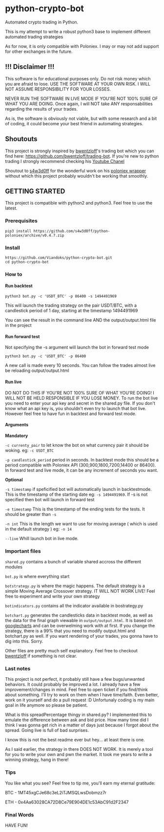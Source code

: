 # python-crypto-bot
Automated crypto trading in Python.

This is my attempt to write a robust python3 base to implement different automated trading strategies

As for now, it is only compatible with Poloniex. I may or may not add support for other exchanges in the future.

## !!! Disclaimer !!!

This software is for educational purposes only. Do not risk money which you are afraid to lose. USE THE SOFTWARE AT YOUR OWN RISK. I WILL NOT ASSUME RESPONSIBILITY FOR YOUR LOSSES.

NEVER RUN THE SOFTWARE IN LIVE MODE IF YOU'RE NOT 100% SURE OF WHAT YOU ARE DOING. Once again, I will NOT take ANY responsabilities regarding the results of your trades.

As is, the software is obviously not viable, but with some research and a bit of coding, it could become your best friend in automating strategies.

## Shoutouts

This project is strongly inspired by [bwentzloff](https://github.com/bwentzloff)'s trading bot which you can find here: https://github.com/bwentzloff/trading-bot.
If you're new to python trading I strongly recommend checking his [Youtube Chanel](https://youtube.com/cryptocurrencytrading)

Shoutout to [s4w3d0ff](https://github.com/s4w3d0ff) for the wonderful work on his [poloniex wrapper](https://github.com/s4w3d0ff/python-poloniex) without which this project probably wouldn't be working that smoothly.

## GETTING STARTED

This project is compatible with python2 and python3. Feel free to use the latest.

### Prerequisites

```
pip3 install https://github.com/s4w3d0ff/python-poloniex/archive/v0.4.7.zip
```

### Install

```
https://github.com/Viandoks/python-crypto-bot.git
cd python-crypto-bot
```

### How to

#### Run backtest

```
python3 bot.py -c 'USDT_BTC' -p 86400 -s 1494491969
```

This will launch the trading strategy on the pair USDT/BTC, with a candlestick period of 1 day,  starting at the timestamp 1494491969

You can see the result in the command line AND the output/output.html file in the project

#### Run forward test

Not specifying the -s argument will launch the bot in forward test mode
```
python3 bot.py -c 'USDT_BTC' -p 86400
```

A new call is made every 10 seconds. You can follow the trades almost live be reloading output/output.html

#### Run live
DO NOT DO THIS IF YOU'RE NOT 100% SURE OF WHAT YOU'RE DOING! I WILL NOT BE HELD RESPONSIBLE IF YOU LOSE MONEY.
To run the bot live you need to enter your api key and secret in the shared.py file. If you don't know what an api key is, you shouldn't even try to launch that bot live. However feel free to have fun in backtest and forward test mode.

#### Arguments

**Mandatory**

`-c currenty_pair` to let know the bot on what currency pair it should be woking. eg: `-c USDT_BTC`

`-p candlestick_period` period in seconds. In backtest mode this should be a period compatible with Poloniex API (300,900,1800,7200,14400 or 86400). In forward test and live mode, it can be any increment of seconds you want.

**Optional**

`-s timestamp` if speficified bot will automatically launch in backtestmode. This is the timestamp of the starting date eg: `-s 1494491969`. If -s is not specified then bot will launch in forward test

`-e timestamp` This is the timestamp of the ending tests for the tests. It should be greater than `-s`

`-n int` This is the length we want to use for moving average ( which is used in the default strategy ) eg: `-n 14`

`--live` Whill launch bot in live mode.

### Important files
`shared.py` contains a bunch of variable shared accross the different modules

`bot.py` is where everything start

`botstrategy.py` is where the magic happens. The default strategy is a simple Moving Average Crossover strategy. IT WILL NOT WORK LIVE! Feel free to experiment and write your own strategy

`botindicators.py` contains all the indicator available in bostrategy.py

`botchart.py` generates the candlesticks data in backtest mode, as well as the data for the final graph viewable in `output/output.html`. It is based on [googlecharts](https://developers.google.com/chart/) and can be overwelming work with at first. If you change the strategy, there is a 99% that you need to modify output.html and botchart.py as well.
If you want rendering of your trades, you gonna have to dig into this. Sorry.

Other files are pretty much self explanatory. Feel free to checkout [bwentzloff](https://github.com/bwentzloff/trading-bot) if something is not clear.

### Last notes

This project is not perfect, it probably still have a few bugs/unwanted behaviors. It could probably be improved a lot. I already have a few improvement/changes in mind. Feel free to open  ticket if you find/think about something. I'll try to work on them when I have time/faith. Even better, work on it yourself and do a pull request :D
Unfortunaly coding is my main goal in life anymore so please be patient.

What is this spreadPercentage thingy in shared.py?
I implemented this to emulate the difference between ask and bid price. How many time did I think I was gonna get rich in a matter of days just because I forgot about the spread. Going live is full of bad surprises.

I know this is not the best readme ever but hey... at least there is one.

As I said earlier, the strategy in there DOES NOT WORK. It is merely a tool for you to write your own and pwn the market. It took me years to write a winning strategy, hang in there!

### Tips

You like what you see? Feel free to tip me, you'll earn my eternal gratitude:

BTC - 1MT45xgCJe68c3eL2iTJMSQLwsDobmzz7r

ETH - 0x4Aa63028CA72D8Ce79E904DE1c53AbC91d2F2347

### Final Words

HAVE FUN!
